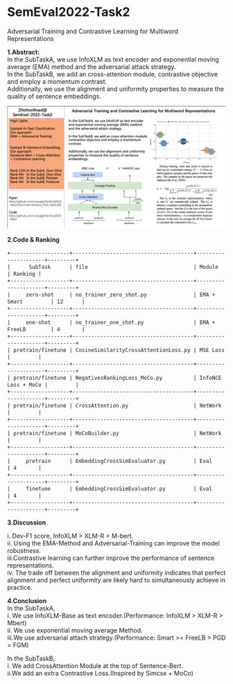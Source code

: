 # SemEval2022-Task2
Adversarial Training and Contrastive Learning for Multiword Representations  
  
**1.Abstract:**      
In the SubTaskA, we use InfoXLM as text encoder and exponential moving average (EMA) method and the adversarial attack strategy.    
In the SubTaskB, we add an cross-attention module, contrastive objective and employ a momentum contrast.    
Additionally, we use the alignment and uniformity properties to measure the quality of sentence embeddings.    
  
![](./paper/poster.png)
  

**2.Code & Ranking**   
```
+-------------------+---------------------------------------+---------------------+---------+
|      SubTask      | file                                  | Module              | Ranking |
+-------------------+---------------------------------------+---------------------+---------+
|     zero-shot     | no_trainer_zero_shot.py               | EMA + Smart         | 12      |
+-------------------+---------------------------------------+---------------------+---------+
|     one-shot      | no_trainer_one_shot.py                | EMA + FreeLB        | 4       |
+-------------------+---------------------------------------+---------------------+---------+
| pretrain/finetune | CosineSimilarityCrossAttentionLoss.py | MSE Loss            |         |
+-------------------+---------------------------------------+---------------------+---------+
| pretrain/finetune | NegativesRankingLoss_MoCo.py          | InfoNCE Loss + MoCo |         |
+-------------------+---------------------------------------+---------------------+---------+
| pretrain/finetune | CrossAttention.py                     | NetWork             |         | 
+-------------------+---------------------------------------+---------------------+---------+
| pretrain/finetune | MoCoBuilder.py                        | NetWork             |         |
+-------------------+---------------------------------------+---------------------+---------+
|     pretrain      | EmbeddingCrossSimEvaluator.py         | Eval                | 4       |
+-------------------+---------------------------------------+---------------------+---------+
|     finetune      | EmbeddingCrossSimEvaluator.py         | Eval                | 4       |
+-------------------+---------------------------------------+---------------------+---------+
```

**3.Discussion**  
<!-- ![](./paper/model.jpg)  
![](./paper/AandU.jpg)  -->
  
i.  Dev-F1 score, InfoXLM > XLM-R > M-bert.       
ii. Using the EMA-Method and Adversarial-Training can improve the model robustness.    
iii.Contrastive learning can further improve the performance of sentence representations.   
iv. The trade off between the alignment and uniformity indicates that perfect alignment and perfect uniformity are likely hard to simultaneously achieve in practice.  
  
**4.Conclusion**  
In the SubTaskA,   
i.  We use InfoXLM-Base as text encoder.(Performance: InfoXLM > XLM-R > Mbert)   
ii. We use exponential moving average Method.  
iii.We use adversarial attach strategy.(Performance: Smart >= FreeLB > PGD = FGM)  
   
In the SubTaskB,  
i. We add CrossAttention Module at the top of Sentence-Bert.  
ii.We add an extra Contrastive Loss.(Inspired by Simcse + MoCo)   